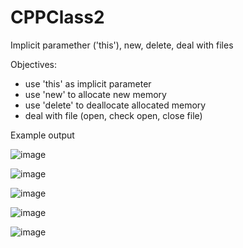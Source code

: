 # CPPClass2
Implicit paramether ('this'), new, delete, deal with files


Objectives:
- use 'this' as implicit parameter
- use 'new' to allocate new memory
- use 'delete' to deallocate allocated memory
- deal with file (open, check open, close file)

Example output

![image](https://user-images.githubusercontent.com/97081479/188298812-4b70a620-78ce-475b-af55-2e187f160dbe.png)

![image](https://user-images.githubusercontent.com/97081479/188298818-cd22a08f-8aaf-4694-bb53-39a15dfaeabb.png)

![image](https://user-images.githubusercontent.com/97081479/188298822-156c2362-f790-4cf6-a74b-092db708f27d.png)

![image](https://user-images.githubusercontent.com/97081479/188298831-e0bfabed-dcc5-4441-8c49-5095a0505d02.png)

![image](https://user-images.githubusercontent.com/97081479/188298912-042b1710-d18e-435e-b3f5-e28dc5d80695.png)

